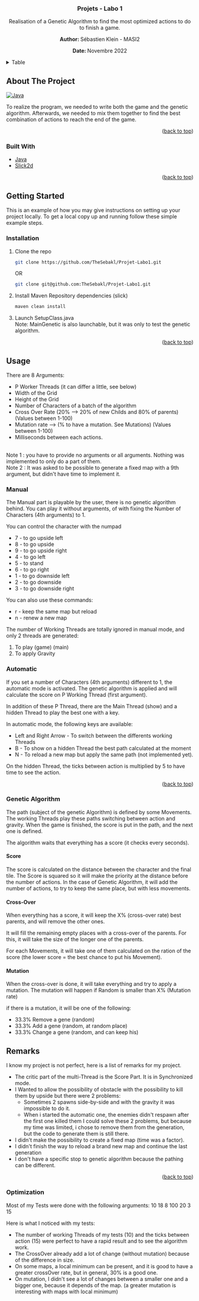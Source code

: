 <a name="readme-top"></a>



<!-- PROJECT LOGO -->
<br />
<div align="center">

<h3 align="center">Projets - Labo 1</h3>
    <p>
    Realisation of a Genetic Algorithm to find the most optimized actions to do to finish a game.
    </p>
    <p><b>Author: </b> Sébastien Klein - MASI2</p>
    <p><b>Date: </b>Novembre 2022</p>
</div>



<!-- TABLE OF CONTENTS -->
<details>
  <summary>Table </summary>
  <ol>
    <li>
      <a href="#about-the-project">About The Project</a>
      <ul>
        <li><a href="#built-with">Built With</a></li>
      </ul>
    </li>
    <li>
      <a href="#getting-started">Getting Started</a>
      <ul>
        <li><a href="#installation">Installation</a></li>
      </ul>
    </li>
    <li><a href="#usage">Usage</a>
        <ul>
            <li><a href="#manual">Manual</a></li>
            <li><a href="#automatic">Automatic</a></li>
            <li><a href="#genetic-algorithm">Genetic Algorithm</a></li>
        </ul>
    </li>
    <li><a href="#roadmap">Roadmap</a></li>
    <li><a href="#contributing">Contributing</a></li>
    <li><a href="#license">License</a></li>
    <li><a href="#contact">Contact</a></li>
    <li><a href="#acknowledgments">Acknowledgments</a></li>
  </ol>
</details>



<!-- ABOUT THE PROJECT -->
## About The Project


[![Java][Project-Image-Raw]][Project-Image]

To realize the program, we needed to write both the game and the genetic algorithm.
Afterwards, we needed to mix them together to find the best combination of actions to reach the end of the game.

<p align="right">(<a href="#readme-top">back to top</a>)</p>

### Built With

* [Java][Java-URL]
* [Slick2d][Slick-URL]

<p align="right">(<a href="#readme-top">back to top</a>)</p>

<!-- GETTING STARTED -->
## Getting Started

This is an example of how you may give instructions on setting up your project locally.
To get a local copy up and running follow these simple example steps.


### Installation

1. Clone the repo
   ```sh
   git clone https://github.com/TheSebakl/Projet-Labo1.git
   ```
   OR
   ```sh
   git clone git@github.com:TheSebakl/Projet-Labo1.git
   ```
2. Install Maven Repository dependencies (slick)
   ```sh
   maven clean install
   ```
3. Launch SetupClass.java <br/>
    Note: MainGenetic is also launchable, but it was only to test the genetic algorithm.

<p align="right">(<a href="#readme-top">back to top</a>)</p>



<!-- USAGE EXAMPLES -->
## Usage
There are 8 Arguments:
* P Worker Threads (it can differ a little, see below)
* Width of the Grid
* Height of the Grid
* Number of Characters of a batch of the algorithm
* Cross Over Rate (20% --> 20% of new Childs and 80% of parents) (Values between 1-100)
* Mutation rate --> (% to have a mutation. See Mutations) (Values between 1-100)
* Milliseconds between each actions.
<br/>
Note 1 : you have to provide no arguments or all arguments. Nothing was implemented to only do a part of them.
<br/>
Note 2 : It was asked to be possible to generate a fixed map with a 9th argument, but didn't have time to implement it.

### Manual
The Manual part is playable by the user, there is no genetic algorithm behind.
You can play it without arguments, of with fixing the Number of Characters (4th arguments) to 1.

You can control the character with the numpad
* 7 - to go upside left
* 8 - to go upside
* 9 - to go upside right
* 4 - to go left
* 5 - to stand
* 6 - to go right
* 1 - to go downside left
* 2 - to go downside
* 3 - to go downside right

You can also use these commands:
* r - keep the same map but reload
* n - renew a new map

The number of Working Threads are totally ignored in manual mode, and only 2 threads are generated:
1. To play (game) (main)
2. To apply Gravity

### Automatic

If you set a number of Characters (4th arguments) different to 1, the automatic mode is activated.
The genetic algorithm is applied and will calculate the score on P Working Thread (first argument).

In addition of these P Thread, there are the Main Thread (show) and a hidden Thread to play the best one with a key.

In automatic mode, the following keys are available:
* Left and Right Arrow - To switch between the differents working Threads
* B - To show on a hidden Thread the best path calculated at the moment
* N - To reload a new map but apply the same path (not implemented yet).

On the hidden Thread, the ticks between action is multiplied by 5 to have time to see the action.

<p align="right">(<a href="#readme-top">back to top</a>)</p>


<!-- Genetic Algorithm -->
### Genetic Algorithm

The path (subject of the genetic Algorithm) is defined by some Movements.
The working Threads play these paths switching between action and gravity. 
When the game is finished, the score is put in the path, and the next one is defined.

The algorithm waits that everything has a score (it checks every seconds).

#### Score
The score is calculated on the distance between the character and the final tile.
The Score is squared so it will make the priority at the distance before the number of actions.
In the case of Genetic Algorithm, it will add the number of actions, to try to keep the same place, but with less movements.

<!-- Cross-Over -->
#### Cross-Over

When everything has a score, it will keep the X% (cross-over rate) best parents,
and will remove the other ones.

It will fill the remaining empty places with a cross-over of the parents.
For this, it will take the size of the longer one of the parents.

For each Movements, it will take one of them calculated on the ration of the score (the lower score = the best chance to put his Movement).

<!-- Mutation -->
#### Mutation

When the cross-over is done, it will take everything and try to apply a mutation.
The mutation will happen if Random is smaller than X% (Mutation rate)

if there is a mutation, it will be one of the following:
* 33.3% Remove a gene (random)
* 33.3% Add a gene (random, at random place)
* 33.3% Change a gene (random, and can keep his)

<!-- Remarks -->
## Remarks

I know my project is not perfect, here is a list of remarks for my project.
* The critic part of the multi-Thread is the Score Part. It is in Synchronized mode.
* I Wanted to allow the possibility of obstacle with the possibility to kill them by upside but there were 2 problems:
    * Sometimes 2 spawns side-by-side and with the gravity it was impossible to do it.
    * When i started the automatic one, the enemies didn't respawn after the first one killed them
    I could solve these 2 problems, but because my time was limited, i chose to remove them from the generation, but the code to generate them is still there.
* I didn't make the possibility to create a fixed map (time was a factor).
* I didn't finish the way to reload a brand new map and continue the last generation
* I don't have a specific stop to genetic algorithm because the pathing can be different. 

<p align="right">(<a href="#readme-top">back to top</a>)</p>

### Optimization

Most of my Tests were done with the following arguments: 
10 18 8 100 20 3 15
    
Here is what I noticed with my tests:
* The number of working Threads of my tests (10) and the ticks between action (15) were perfect to have a rapid result and to see the algorithm work.
* The CrossOver already add a lot of change (without mutation) because of the difference in size.
* On some maps, a local minimum can be present, and it is good to have a greater crossOver rate, but in general, 30% is a good one.
* On mutation, I didn't see a lot of changes between a smaller one and a bigger one, because it depends of the map. (a greater mutation is interesting with maps with local minimum)
    

<!-- MARKDOWN LINKS & IMAGES -->
<!-- https://www.markdownguide.org/basic-syntax/#reference-style-links -->

[Project-Image-raw]: https://github.com/TheSebakl/Projet-Labo1/blob/master/image_projet.png?raw=true
[Project-Image]: https://github.com/TheSebakl/Projet-Labo1/blob/master/image_projet.png
[Java-URL]: https://www.java.com/fr/
[Slick-URL]: https://slick.ninjacave.com/